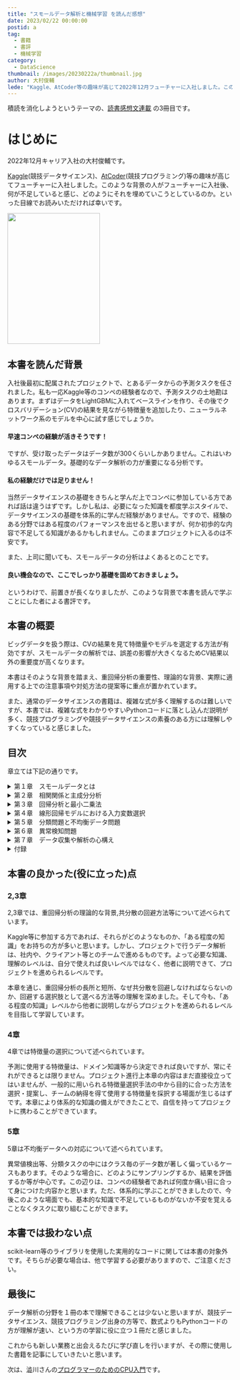 ```yaml
---
title: "スモールデータ解析と機械学習 を読んだ感想"
date: 2023/02/22 00:00:00
postid: a
tag:
  - 書籍
  - 書評
  - 機械学習
category:
  - DataScience
thumbnail: /images/20230222a/thumbnail.jpg
author: 大村俊輔
lede: "Kaggle、AtCoder等の趣味が高じて2022年12月フューチャーに入社しました。このような背景の人がフューチャーに入社後、何が不足していると感じ、どのようにそれを埋めていこうとしているのか。といった目線でお読みいただければ幸いです。"
---
```


積読を消化しようというテーマの、[読書感想文連載](/articles/20230217a/) の3冊目です。

# はじめに

2022年12月キャリア入社の大村俊輔です。

[Kaggle](https://www.kaggle.com/)(競技データサイエンス)、[AtCoder](https://atcoder.jp/)(競技プログラミング)等の趣味が高じてフューチャーに入社しました。このような背景の人がフューチャーに入社後、何が不足していると感じ、どのようにそれを埋めていこうとしているのか。といった目線でお読みいただければ幸いです。

<img src="/images/20230222a/51yTAYkJ9XL._SY291_BO1,204,203,200_QL40_ML2_.jpg" alt="" width="207" height="293" loading="lazy">


## 本書を読んだ背景

入社後最初に配属されたプロジェクトで、とあるデータからの予測タスクを任されました。私も一応Kaggle等のコンペの経験者なので、予測タスクの土地勘はあります。まずはデータをLightGBMに入れてベースラインを作り、その後でクロスバリデーション(CV)の結果を見ながら特徴量を追加したり、ニューラルネットワーク系のモデルを中心に試す感じでしょうか。

#### 早速コンペの経験が活きそうです！

ですが、受け取ったデータはデータ数が300くらいしかありません。これはいわゆるスモールデータ。基礎的なデータ解析の力が重要になる分析です。

#### 私の経験だけでは足りません！

当然データサイエンスの基礎をきちんと学んだ上でコンペに参加している方であれば話は違うはずです。しかし私は、必要になった知識を都度学ぶスタイルで、データサイエンスの基礎を体系的に学んだ経験がありません。ですので、経験のある分野ではある程度のパフォーマンスを出せると思いますが、何か初歩的な内容で不足してる知識があるかもしれません。このままプロジェクトに入るのは不安です。

また、上司に聞いても、スモールデータの分析はよくあるとのことです。

#### 良い機会なので、ここでしっかり基礎を固めておきましょう。
というわけで、前置きが長くなりましたが、このような背景で本書を読んで学ぶことにした者による書評です。

## 本書の概要

ビッグデータを扱う際は、CVの結果を見て特徴量やモデルを選定する方法が有効ですが、スモールデータの解析では、誤差の影響が大きくなるためCV結果以外の重要度が高くなります。

本書はそのような背景を踏まえ、重回帰分析の重要性、理論的な背景、実際に適用する上での注意事項や対処方法の提案等に重点が置かれています。

また、通常のデータサイエンスの書籍は、複雑な式が多く理解するのは難しいですが、本書では、複雑な式をわかりやすいPythonコードに落とし込んだ説明が多く、競技プログラミングや競技データサイエンスの素養のある方には理解しやすくなっていると感じました。

## 目次

章立ては下記の通りです。

<details><summary>第１章　スモールデータとは</summary>
<dd>1.1  ビッグデータからスモールデータへ</dd>
<dd>1.2  スモールデータ解析の特徴</dd>
<dd>1.3  本書の構成</dd>
</details>
<details><summary>第２章　相関関係と主成分分析</summary>
<dd>2.1  データの前処理</dd>
<dd>2.2  共分散と相関関係</dd>
<dd>2.3  相関関係≠因果関係</dd>
<dd>2.4  多変数間の相関関係</dd>
<dd>2.5  主成分分析(PCA)とは</dd>
<dd>2.6  データの特徴</dd>
<dd>2.7  第1主成分の導出</dd>
<dd>2.8  第r主成分の導出</dd>
<dd>2.9  PCAの数値例</dd>
<dd>2.10 主成分数の決定</dd>
<dd>2.11 PCAの行列表現</dd>
<dd>2.12 PCAと特異値分解</dd>
</details>
<details><summary>第３章　回帰分析と最小二乗法</summary>
<dd>3.1  回帰分析とは</dd>
<dd>3.2  最小二乗法</dd>
<dd>3.3  回帰係数と相関係数</dd>
<dd>3.4  最小二乗法の幾何学的意味</dd>
<dd>3.5  ガウス-マルコフの定理</dd>
<dd>3.6  最尤法と最小二乗法</dd>
<dd>3.7  多重共線性の問題</dd>
<dd>3.8  サンプル数が入力変数の数よりも少ない場合</dd>
<dd>3.9  疑似逆行列を用いる方法</dd>
<dd>3.10 主成分回帰(PCR)</dd>
<dd>3.11 リッジ回帰</dd>
<dd>3.12 部分的最小二乗法(PLS)</dd>
<dd>3.13 PLS1モデルの導出</dd>
<dd>3.14 PLS1モデルのNIPALSアルゴリズム</dd>
<dd>3.15 重回帰モデルへの変換</dd>
<dd>3.16 出力変数が複数ある場合(PLS2)</dd>
<dd>3.17 PLSと固有値問題・特異値分解</dd>
<dd>3.18 ハイパーパラメータの調整</dd>
<dd>3.19 回帰モデルの性能評価</dd>
<dd>3.20 分光分析による物性推定</dd>
<dd>　　3.20.1 分光法</dd>
<dd>　　3.20.2 ディーゼル燃料の物性推定</dd>
</details>
<details><summary>第４章　線形回帰モデルにおける入力変数選択</summary>
<dd>4.1  オッカムの剃刀とモデルの複雑さ</dd>
<dd>4.2  赤池情報量規準(AIC)</dd>
<dd>4.3  ステップワイズ法</dd>
<dd>4.4  Lasso回帰</dd>
<dd>　　4.4.1 リッジ回帰に近似する方法</dd>
<dd>　　4.4.2 最小角回帰(LARS)</dd>
<dd>4.5  PLS向けの変数選択手法</dd>
<dd>4.6  相関関係に基づいた変数クラスタリングによる入力変数選択</dd>
<dd>　　4.6.1 クラスタリング</dd>
<dd>　　4.6.2 k-平均法</dd>
<dd>　　4.6.3 NCスペクトラルクラスタリング(NCSC)</dd>
<dd>　　4.6.4 NCSCの例題</dd>
<dd>　　4.6.5 NCSCを用いた入力変数選択(NCSC-VS)</dd>
<dd>4.7  NIRスペクトルの検量線入力波長選択</dd>
</details>
<details><summary>第５章　分類問題と不均衡データ問題</summary>
<dd>5.1  分類問題とは</dd>
<dd>5.2  線形判別分析</dd>
<dd>5.3  線形判別分析とレイリー商</dd>
<dd>5.4  カットオフの決定</dd>
<dd>5.5  線形判別分析と最小二乗法</dd>
<dd>5.6  分類モデルの性能評価</dd>
<dd>5.7  ROC曲線とAUC</dd>
<dd>5.8  線形判別分析における不均衡データ問題</dd>
<dd>5.9  データの不均衡度</dd>
<dd>5.10 サンプリング手法</dd>
<dd>5.11 アンダーサンプリング</dd>
<dd>　　5.11.1 サンプル選択型アンダーサンプリング</dd>
<dd>　　5.11.2 サンプル生成型アンダーサンプリング</dd>
<dd>　　5.11.3 オーバーサンプリング</dd>
<dd>　　5.11.4 アンダーサンプリングとオーバーサンプリングの組み合わせ</dd>
<dd>5.12 アンサンブル学習</dd>
<dd>5.13 判別木</dd>
<dd>5.14 バンキングとランダムフォレスト</dd>
<dd>5.15 ブースティング</dd>
<dd>　　5.15.1 AdaBoost</dd>
<dd>5.16 サンプリング手法とアンサンブル学習の組み合わせ</dd>
<dd>5.17 不均衡データにおける性能評価</dd>
<dd>5.18 ケーススタディ</dd>
<dd>　　5.18.1 データセットの準備</dd>
<dd>　　5.18.2 モデルの学習</dd>
<dd>　　5.18.3 モデル学習結果</dd>
</details>
<details><summary>第６章　異常検知問題</summary>
<dd>6.1  局所外れ値因子法(LOF)</dd>
<dd>　　6.1.1 局所密度</dd>
<dd>　　6.1.2 到達可能性距離</dd>
<dd>6.2  アイソレーションフォレスト</dd>
<dd>6.3  多変量統計的プロセス管理(MSPC)</dd>
<dd>　　6.3.1  USPCとMSPC</dd>
<dd>　　6.3.2  T<SUP>2</SUP>統計量とQ統計量</dd>
<dd>　　6.3.3  寄与プロットによる異常診断</dd>
<dd>6.4  オートエンコーダ(AE)</dd>
<dd>6.5  管理限界の調整</dd>
<dd>6.6  時系列データの取り扱い</dd>
<dd>6.7  砂山のパラドックス</dd>
<dd>6.8  Tennessee Eastman プロセスの異常検知</dd>
<dd>　　6.8.1  TEプロセス</dd>
<dd>　　6.8.2  データの前処理</dd>
<dd>6.9  モデルの学習と異常検知</dd>
<dd>6.10 異常検知結果</dd>
<dd>　　6.10.1 異常診断</dd>
</details>
<details><summary>第７章　データ収集や解析の心構え</summary>
<dd>7.1  機械学習の手順</dd>
<dd>7.2  そもそもデータを使って何をやりたいのか</dd>
<dd>7.3  PICO</dd>
<dd>7.4  データの文脈を理解する</dd>
<dd>7.5  現地現物と三現主義</dd>
<dd>7.6  現場とのコミュニケーション</dd>
<dd>7.7  解析データセット構築に責任を持つ</dd>
<dd>7.8  どうしてもうまくいかないときは</dd>
</details>
<details><summary>付録</summary>
<dd>A.1  標本分散と母分散</dd>
<dd>A.2  LARSアルゴリズム</dd>
<dd>A.3  Mcut法と固有値問題</dd>
<dd>A.4  主成分分析と自己符号化器の関係</dd>
</details>


## 本書の良かった(役に立った)点

### 2,3章
2,3章では、重回帰分析の理論的な背景,共分散の回避方法等について述べられています。

Kaggle等に参加する方であれば、それらがどのようなものか、「ある程度の知識」をお持ちの方が多いと思います。しかし、プロジェクトで行うデータ解析は、社内や、クライアント等とのチームで進めるものです。よって必要な知識、理解のレベルは、自分で使えれば良いレベルではなく、他者に説明できて、プロジェクトを進められるレベルです。

本章を通じ、重回帰分析の長所と短所、なぜ共分散を回避しなければならないのか、回避する選択肢として選べる方法等の理解を深めました。そして今も、「ある程度の知識」レベルから他者に説明しながらプロジェクトを進められるレベルを目指して学習しています。

### 4章

4章では特徴量の選択について述べられています。

予測に使用する特徴量は、ドメイン知識等から決定できれば良いですが、常にそれができるとは限りません。プロジェクト進行上本章の内容はまだ直接役立ってはいませんが、一般的に用いられる特徴量選択手法の中から目的に合った方法を選択・提案し、チームの納得を得て使用する特徴量を採択する場面が生じるはずです。本章により体系的な知識の備えができたことで、自信を持ってプロジェクトに携わることができています。

### 5章

5章は不均衡データへの対応について述べられています。

異常値検出等、分類タスクの中にはクラス毎のデータ数が著しく偏っているケースもあります。そのような場合に、どのようにサンプリングするか、結果を評価するか等が中心です。この辺りは、コンペの経験者であれば何度か痛い目に合って身につけた内容かと思います。ただ、体系的に学ぶことができましたので、今後このような場面でも、基本的な知識で不足しているものがないか不安を覚えることなくタスクに取り組むことができます。

## 本書では扱わない点
scikit-learn等のライブラリを使用した実用的なコードに関しては本書の対象外です。そちらが必要な場合は、他で学習する必要がありますので、ご注意ください。

## 最後に
データ解析の分野を１冊の本で理解できることは少ないと思いますが、競技データサイエンス、競技プログラミング出身の方等で、数式よりもPythonコードの方が理解が速い、という方の学習に役に立つ１冊だと感じました。

これからも新しい業務と出会えるたびに学び直しを行いますが、その際に使用した書籍を記事にしていきたいと思います。

次は、澁川さんの[プログラマーのためのCPU入門](/articles/20230224a/)です。

